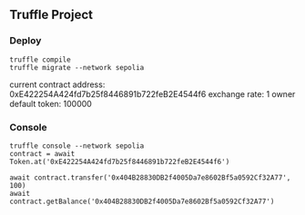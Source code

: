 ## Truffle Project

### Deploy
```
truffle compile
truffle migrate --network sepolia
```


current contract address:
    0xE422254A424fd7b25f8446891b722feB2E4544f6
exchange rate: 1
owner default token: 100000

### Console
```
truffle console --network sepolia
contract = await Token.at('0xE422254A424fd7b25f8446891b722feB2E4544f6')
```

```
await contract.transfer('0x404B28830DB2f4005Da7e8602Bf5a0592Cf32A77', 100)
await contract.getBalance('0x404B28830DB2f4005Da7e8602Bf5a0592Cf32A77')
```